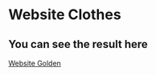 # Website Clothes
## You can see the result here
[Website Golden]([https://bazarbairahat.github.io/Golden/](https://bazarbairahat.github.io/Clothess/)https://bazarbairahat.github.io/Clothess/)
